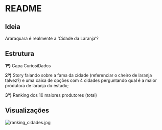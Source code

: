 # README

## Ideia

Araraquara é realmente a ‘Cidade da Laranja’?

## Estrutura

**1º)** Capa CuriosiDados

**2º)** Story falando sobre a fama da cidade (referenciar o cheiro de laranja talvez?) e uma caixa de opções com 4 cidades perguntando qual é a maior produtora de laranja do estado;

**3º)** Ranking dos 10 maiores produtores (total)

## Visualizações

![ranking_cidades.jpg](README%20a582fa8b5bee43978f9efd310428cde2/ranking_cidades.jpg)